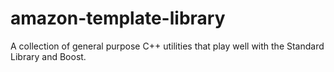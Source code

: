 # amazon-template-library
A collection of general purpose C++ utilities that play well with the Standard Library and Boost.
